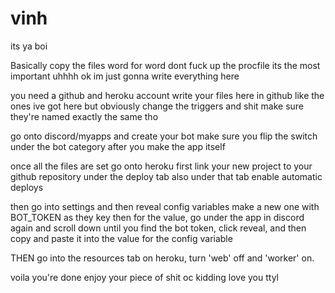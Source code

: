 # vinh
its ya boi


Basically copy the files word for word
dont fuck up the procfile its the most important
uhhhh ok im just gonna write everything here

you need a github and heroku account
write your files here in github like the ones ive got here but obviously change the triggers and shit
make sure they're named exactly the same tho

go onto discord/myapps and create your bot
make sure you flip the switch under the bot category after you make the app itself

once all the files are set go onto heroku
first link your new project to your github repository under the deploy tab
also under that tab enable automatic deploys

then go into settings and then reveal config variables
make a new one with BOT_TOKEN as they key
then for the value, go under the app in discord again and scroll down until you find the bot token, click reveal, and then copy and paste it into the value for the config variable

THEN go into the resources tab on heroku, turn 'web' off and 'worker' on. 

voila you're done enjoy your piece of shit oc
kidding love you ttyl

